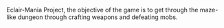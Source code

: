 Eclair-Mania Project, the objective of the game is to get through the maze-like dungeon through crafting weapons and defeating mobs.
